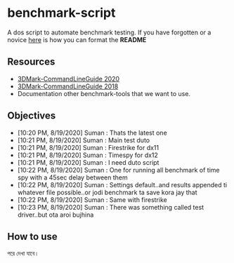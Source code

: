 # benchmark-script
A dos script to automate benchmark testing. If you have forgotten or a novice [here](https://duckduckgo.com) is how you can format the **README**

## Resources
 - [3DMark-CommandLineGuide 2020](https://github.com/mm-crj/benchmark-script/blob/master/3dmark-command-line-guide.pdf)
 - [3DMark-CommandLineGuide 2018](https://github.com/mm-crj/benchmark-script/blob/master/3DMark-CommandLineGuide.pdf)
 - Documentation other benchmark-tools that we want to use.  
## Objectives
 - [10:20 PM, 8/19/2020] Suman : Thats the latest one
 - [10:21 PM, 8/19/2020] Suman : Main test duto
 - [10:21 PM, 8/19/2020] Suman : Firestrike for dx11
 - [10:21 PM, 8/19/2020] Suman : Timespy for dx12
 - [10:21 PM, 8/19/2020] Suman : I need duto script
 - [10:22 PM, 8/19/2020] Suman : One for running all benchmark of time spy with a 45sec delay between them
 - [10:22 PM, 8/19/2020] Suman : Settings default..and results appended ti whatever file possible..or jodi benchmark ta save kora jay that
 - [10:22 PM, 8/19/2020] Suman : Same with firestrike
 - [10:23 PM, 8/19/2020] Suman : There was something called test driver..but ota aroi bujhina


## How to use
 পরে দেখা যাবে।   
